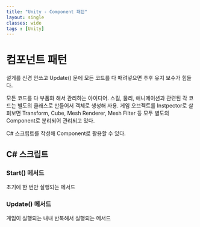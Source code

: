 ```yaml
---
title: "Unity - Component 패턴"
layout: single
classes: wide
tags : [Unity]
---
```


# 컴포넌트 패턴

설게를 신경 안쓰고 Update() 문에 모든 코드를 다 때려넣으면
추후 유지 보수가 힘들다.

모든 코드를 다 부품화 해서 관리하는 아이디어.
스킬, 물리, 애니메이션과 관련된 각 코드는 별도의 클래스로 만들어서 객체로 생성해 사용.
게임 오브젝트를 Instpector로 살펴보면 Transform, Cube, Mesh Renderer, Mesh Filter 등
모두 별도의 Component로 분리되어 관리되고 있다.

C# 스크립트를 작성해 Component로 활용할 수 있다.

## C# 스크립트

### Start() 메서드

초기에 한 번만 실행되는 메서드

### Update() 메서드

게임이 실행되는 내내 반복해서 실행되는 메서드

